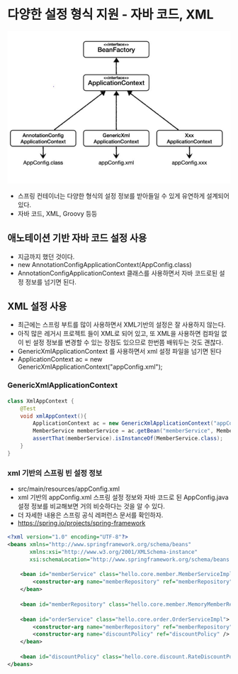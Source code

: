 
# 다양한 설정 형식 지원 - 자바 코드, XML

![다양한 설정 형식 지원 (xml, 자바코드).JPG](0%20%EC%9D%B4%EB%AF%B8%EC%A7%80%2F%EB%8B%A4%EC%96%91%ED%95%9C%20%EC%84%A4%EC%A0%95%20%ED%98%95%EC%8B%9D%20%EC%A7%80%EC%9B%90%20%28xml%2C%20%EC%9E%90%EB%B0%94%EC%BD%94%EB%93%9C%29.JPG)

- 스프링 컨테이너는 다양한 형식의 설정 정보를 받아들일 수 있게 유연하게 설계되어 있다.
- 자바 코드, XML, Groovy 등등

## 애노테이션 기반 자바 코드 설정 사용

- 지금까지 했던 것이다.
- new AnnotationConfigApplicationContext(AppConfig.class)
- AnnotationConfigApplicationContext 클래스를 사용하면서 자바 코드로된 설정 정보를 넘기면 된다.

## XML 설정 사용

- 최근에는 스프링 부트를 많이 사용하면서 XML기반의 설정은 잘 사용하지 않는다.
- 아직 많은 레거시 프로젝트 들이 XML로 되어 있고, 또 XML을 사용하면 컴파일 없이 빈 설정 정보를 변경할 수 있는 장점도 있으므로 한번쯤 배워두는 것도 괜찮다.
- GenericXmlApplicationContext 를 사용하면서 xml 설정 파일을 넘기면 된다
- ApplicationContext ac = new GenericXmlApplicationContext("appConfig.xml");

### GenericXmlApplicationContext
```java
class XmlAppContext {
    @Test
    void xmlAppContext(){
        ApplicationContext ac = new GenericXmlApplicationContext("appConfig.xml");
        MemberService memberService = ac.getBean("memberService", MemberService.class);
        assertThat(memberService).isInstanceOf(MemberService.class);
    }
}
```

### xml 기반의 스프링 빈 설정 정보

- src/main/resources/appConfig.xml
- xml 기반의 appConfig.xml 스프링 설정 정보와 자바 코드로 된 AppConfig.java 설정 정보를 비교해보면 거의 비슷하다는 것을 알 수 있다.
- 더 자세한 내용은 스프링 공식 레퍼런스 문서를 확인하자.
- https://spring.io/projects/spring-framework

```xml
<?xml version="1.0" encoding="UTF-8"?>
<beans xmlns="http://www.springframework.org/schema/beans"
       xmlns:xsi="http://www.w3.org/2001/XMLSchema-instance"
       xsi:schemaLocation="http://www.springframework.org/schema/beans http://www.springframework.org/schema/beans/spring-beans.xsd">

    <bean id="memberService" class="hello.core.member.MemberServiceImpl">
        <constructor-arg name="memberRepository" ref="memberRepository" />
    </bean>

    <bean id="memberRepository" class="hello.core.member.MemoryMemberRepository" />

    <bean id="orderService" class="hello.core.order.OrderServiceImpl">
        <constructor-arg name="memberRepository" ref="memberRepository" />
        <constructor-arg name="discountPolicy" ref="discountPolicy" />
    </bean>

    <bean id="discountPolicy" class="hello.core.discount.RateDiscountPolicy" />
</beans>
```

